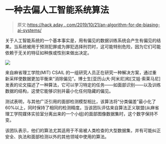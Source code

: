 # 一种去偏人工智能系统算法

> 原文:[https://hack aday . com/2019/10/21/an-algorithm-for-de-biasing-ai-systems/](https://hackaday.com/2019/10/21/an-algorithm-for-de-biasing-ai-systems/)

关于人工智能系统的一个基本事实是，用有偏见的数据训练系统会产生有偏见的结果。当系统被用于预测犯罪或为罪犯选择刑罚时，这可能特别危险，因为它们可能依赖于无关的特征如种族或性别来做出决定。

![](../Images/ce59f1288e5bacebbd139077cde83aeb.png)

来自麻省理工学院(MIT) CSAIL 的一组研究人员正在研究一种解决方案，通过重新采样使数据更加平衡来“消除偏见”。博士生[亚历山大·阿米尼]和[艾娃·索莱马尼]发表的论文描述了一种算法，它可以学习特定的任务——如面部识别——以及训练数据的结构，这使它能够识别并最小化任何隐藏的偏见。

测试表明，与其他广泛引用的面部检测模型相比，该算法将“分类偏差”最小化了 60%以上，同时保持了相同的检测精度。当该团队评估来自算法正义联盟(从麻省理工学院媒体实验室分离出来的一个小组)的面部图像数据集时，这个数字保持不变。

该团队表示，他们的算法尤其适用于不易被人类检查的大型数据集，并有可能纠正安全、执法和面部检测以外的其他领域中使用的算法。
